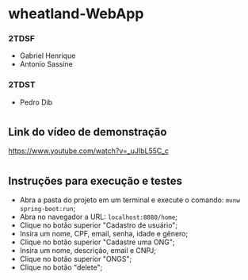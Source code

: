 # wheatland-WebApp

### 2TDSF
- Gabriel Henrique
- Antonio Sassine
### 2TDST
- Pedro Dib

#

## Link do vídeo de demonstração
https://www.youtube.com/watch?v=_uJIbL55C_c
#

## Instruções para execução e testes
- Abra a pasta do projeto em um terminal e execute o comando: `mvnw spring-boot:run`;
- Abra no navegador a URL: `localhost:8080/home`;
- Clique no botão superior "Cadastro de usuário";
- Insira um nome, CPF, email, senha, idade e gênero;
- Clique no botão superior "Cadastre uma ONG";
- Insira um nome, descrição, email e CNPJ;
- Clique no botão superior "ONGS";
- Clique no botão "delete"; 
